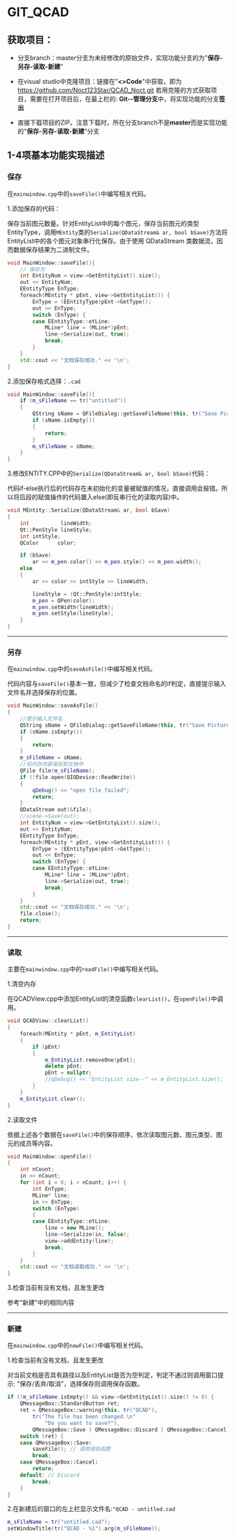 # GIT_QCAD

## **获取项目：**

- 分支branch：master分支为未经修改的原始文件，实现功能分支的为"**保存-另存-读取-新建**"

- 在visual studio中克隆项目：链接在"**<>Code**"中获取，即为 https://github.com/Noct123Star/QCAD_Noct.git    若用克隆的方式获取项目，需要在打开项目后，在最上栏的:  **Git--管理分支**中，将实现功能的分支**签出**
- 直接下载项目的ZIP。注意下载时，所在分支branch不是**master**而是实现功能的"**保存-另存-读取-新建**"分支

## 1-4项基本功能实现描述

### 保存

在`mainwindow.cpp`中的`saveFile()`中编写相关代码。

1.添加保存的代码：

保存当前图元数量。针对EntityList中的每个图元，保存当前图元的类型EntityType，调用`MEntity`类的`Serialize(QDataStream& ar, bool bSave)`方法将EntityList中的各个图元对象串行化保存。由于使用 QDataStream 类数据流，因而数据保存结果为二进制文件。

```c++
void MainWindow::saveFile(){
    // 保存为
    int EntityNum = view->GetEntityList().size();
    out << EntityNum;
    EEntityType EnType;
    foreach(MEntity * pEnt, view->GetEntityList()) {
        EnType = (EEntityType)pEnt->GetType();
        out << EnType;
        switch (EnType) {
        case EEntityType::etLine:
            MLine* line = (MLine*)pEnt;
            line->Serialize(out, true);
            break;
        }
    }
    std::cout << "文档保存成功." << '\n';
}
```

2.添加保存格式选择：`.cad`

```c++
void MainWindow::saveFile(){
    if (m_sFileName == tr("untitled"))
	{
        QString sName = QFileDialog::getSaveFileName(this, tr("Save Picture"), "", "CAD(*.cad)");
        if (sName.isEmpty())
        {
            return;
        }
        m_sFileName = sName;
	}
}
```

3.修改ENTITY.CPP中的`Serialize(QDataStream& ar, bool bSave)`代码：

代码if-else执行后的代码存在未初始化的变量被赋值的情况，直接调用会报错。所以将后段的赋值操作的代码置入else(即反串行化的读取内容)中。

```c++
void MEntity::Serialize(QDataStream& ar, bool bSave)
{
	int			 lineWidth;
	Qt::PenStyle lineStyle;
	int intStyle;
	QColor  	color;

	if (bSave)
		ar << m_pen.color() << m_pen.style() << m_pen.width();
	else
	{
		ar >> color >> intStyle >> lineWidth;

		lineStyle = (Qt::PenStyle)intStyle;
		m_pen = QPen(color);
		m_pen.setWidth(lineWidth);
		m_pen.setStyle(lineStyle);
	}
}
```

*******

### 另存

在`mainwindow.cpp`中的`saveAsFile()`中编写相关代码。

代码内容与`saveFile()`基本一致，但减少了检查文档命名的if判定，直接提示输入文件名并选择保存的位置。

```c++
void MainWindow::saveAsFile()
{
    //提示输入文件名
    QString sName = QFileDialog::getSaveFileName(this, tr("Save Picture"), "", "CAD(*.cad)");
    if (sName.isEmpty())
    {
        return;
    }
    m_sFileName = sName;
    //将内存内容保存到文档中
    QFile file(m_sFileName);
    if (!file.open(QIODevice::ReadWrite))
    {
        qDebug() << "open file failed";
        return;
    }
    QDataStream out(&file);
    //scene->Save(out);
    int EntityNum = view->GetEntityList().size();
    out << EntityNum;
    EEntityType EnType;
    foreach(MEntity * pEnt, view->GetEntityList()) {
        EnType = (EEntityType)pEnt->GetType();
        out << EnType;
        switch (EnType) {
        case EEntityType::etLine:
            MLine* line = (MLine*)pEnt;
            line->Serialize(out, true);
            break;
        }
    }
    std::cout << "文档保存成功." << '\n';
    file.close();
    return;
}
```

******

### 读取

主要在`mainwindow.cpp`中的`readFile()`中编写相关代码。

1.清空内存

在QCADView.cpp中添加EntityList的清空函数`clearList()`，在`openFile()`中调用。

```c++
void QCADView::clearList()
{
	foreach(MEntity * pEnt, m_EntityList)
	{
		if (pEnt)
		{
			m_EntityList.removeOne(pEnt);
			delete pEnt;
			pEnt = nullptr;
			//qDebug() << "EntityList size--" << m_EntityList.size();
		}
	}
	m_EntityList.clear();
}
```

2.读取文件

依据上述各个数据在`saveFile()`中的保存顺序，依次读取图元数、图元类型、图元的成员等内容。

```c++
void MainWindow::openFile()
{
    int nCount;
    in >> nCount;
    for (int i = 0; i < nCount; i++) {
        int EnType;
        MLine* line;
        in >> EnType;
        switch (EnType)
        {
        case EEntityType::etLine:
            line = new MLine();
            line->Serialize(in, false);
            view->addEntity(line);
            break;
        }
    }
    std::cout << "文档读取成功." << '\n';
}
```

3.检查当前有没有文档，且发生更改

参考"新建"中的相同内容

****

### 新建

在`mainwindow.cpp`中的`newFile()`中编写相关代码。

1.检查当前有没有文档，且发生更改

对当前文档是否具有路径以及EntityList是否为空判定，判定不通过则调用窗口提示: "保存/丢弃/取消"，选择保存则调用保存函数。

```c++
if (!m_sFileName.isEmpty() && view->GetEntityList().size() != 0) {
    QMessageBox::StandardButton ret;
    ret = QMessageBox::warning(this, tr("QCAD"),
        tr("The file has been changed.\n"
            "Do you want to save?"),
        QMessageBox::Save | QMessageBox::Discard | QMessageBox::Cancel);
    switch (ret) {
    case QMessageBox::Save:
        saveFile(); // 调用保存函数
        break;
    case QMessageBox::Cancel:
        return;
    default: // Discard
        break;
    }
}
```

2.在新建后的窗口的左上栏显示文件名:`"QCAD - untitled.cad`

```c++
m_sFileName = tr("untitled.cad");
setWindowTitle(tr("QCAD - %1").arg(m_sFileName));
```

